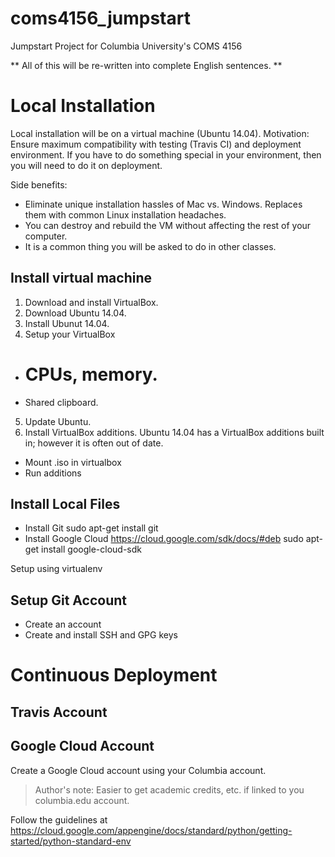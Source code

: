 # coms4156_jumpstart
Jumpstart Project for Columbia University's COMS 4156

** All of this will be re-written into complete English sentences. **

# Local Installation
Local installation will be on a virtual machine (Ubuntu 14.04).  Motivation: Ensure maximum compatibility with testing (Travis CI) and deployment environment.  If you have to do something special in your environment, then you will need to do it on deployment.

Side benefits:
- Eliminate unique installation hassles of Mac vs. Windows.  Replaces them with common Linux installation headaches.
- You can destroy and rebuild the VM without affecting the rest of your computer.
- It is a common thing you will be asked to do in other classes.

## Install virtual machine
1. Download and install VirtualBox.
2. Download Ubuntu 14.04.
3. Install Ubunut 14.04.
4. Setup your VirtualBox
  - # CPUs, memory.
  - Shared clipboard.
5. Update Ubuntu.
6. Install VirtualBox additions.
  Ubuntu 14.04 has a VirtualBox additions built in; however it is often out of date.
  - Mount .iso in virtualbox
  - Run additions


## Install Local Files
- Install Git
  sudo apt-get install git
- Install Google Cloud https://cloud.google.com/sdk/docs/#deb
  sudo apt-get install google-cloud-sdk


Setup using virtualenv 

## Setup Git Account
- Create an account
- Create and install SSH and GPG keys



# Continuous Deployment



## Travis Account

## Google Cloud Account
Create a Google Cloud account using your Columbia account.  
> Author's note: Easier to get academic credits, etc. if linked to you columbia.edu account.

Follow the guidelines at https://cloud.google.com/appengine/docs/standard/python/getting-started/python-standard-env

